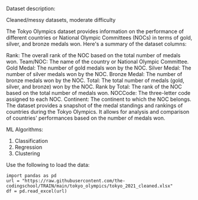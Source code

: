 Dataset description:

Cleaned/messy datasets, moderate difficulty

The Tokyo Olympics dataset provides information on the performance of different countries or National Olympic Committees (NOCs) in terms of gold, silver, and bronze medals won. Here's a summary of the dataset columns:

Rank: The overall rank of the NOC based on the total number of medals won.
Team/NOC: The name of the country or National Olympic Committee.
Gold Medal: The number of gold medals won by the NOC.
Silver Medal: The number of silver medals won by the NOC.
Bronze Medal: The number of bronze medals won by the NOC.
Total: The total number of medals (gold, silver, and bronze) won by the NOC.
Rank by Total: The rank of the NOC based on the total number of medals won.
NOCCode: The three-letter code assigned to each NOC.
Continent: The continent to which the NOC belongs.
The dataset provides a snapshot of the medal standings and rankings of countries during the Tokyo Olympics. It allows for analysis and comparison of countries' performances based on the number of medals won.

ML Algorithms:
1. Classification
2. Regression 
3. Clustering

Use the following to load the data:
```
import pandas as pd
url = "https://raw.githubusercontent.com/the-codingschool/TRAIN/main/tokyo_olympics/tokyo_2021_cleaned.xlsx"
df = pd.read_excel(url)
```
